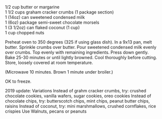 ---
---

1/2 cup butter or margarine  
1 1/2 cups graham cracker crumbs (1 package section)  
1 (14oz) can sweetened condensed milk  
1 (6oz) package semi-sweet chocolate morsels  
1 (3 1/2oz) can flaked coconut (1 cup)  
1 cup chopped nuts  

Preheat oven to 350 degrees (325 if using glass dish). In a 9x13 pan, melt butter. Sprinkle 
crumbs over butter. Pour sweetened condensed milk evenly over crumbs. Top evenly with 
remaining ingredients. Press down gently. Bake 25-30 minutes or until lightly browned. Cool 
thoroughly before cutting. Store, loosely covered at room temperature. 

(Microwave 10 minutes. Brown 1 minute under broiler.) 

OK to freeze.


2019 update:  Variations
Instead of grahm cracker crumbs, try: crushed chocolate cookies, vanilla wafers, sugar cookies, oreo cookies
Instead of chocolate chips, try: butterscotch chips, mint chips, peanut butter chips, raisins
Instead of coconut, try: mini marshmallows, crushed cornflakes, rice crispies
Use Walnuts, pecans or peanuts
